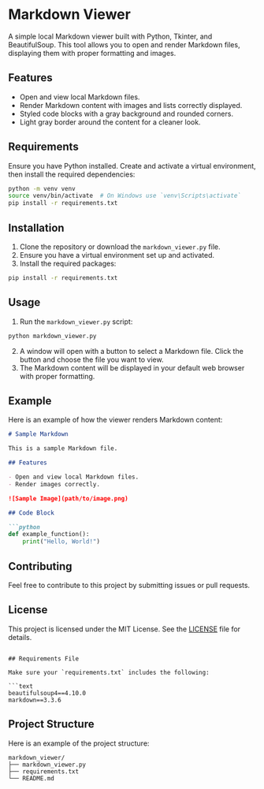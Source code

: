 
# Markdown Viewer

A simple local Markdown viewer built with Python, Tkinter, and BeautifulSoup. This tool allows you to open and render Markdown files, displaying them with proper formatting and images.

## Features

- Open and view local Markdown files.
- Render Markdown content with images and lists correctly displayed.
- Styled code blocks with a gray background and rounded corners.
- Light gray border around the content for a cleaner look.

## Requirements

Ensure you have Python installed. Create and activate a virtual environment, then install the required dependencies:

```bash
python -m venv venv
source venv/bin/activate  # On Windows use `venv\Scripts\activate`
pip install -r requirements.txt
```

## Installation

1. Clone the repository or download the `markdown_viewer.py` file.
2. Ensure you have a virtual environment set up and activated.
3. Install the required packages:

```bash
pip install -r requirements.txt
```

## Usage

1. Run the `markdown_viewer.py` script:

```bash
python markdown_viewer.py
```

2. A window will open with a button to select a Markdown file. Click the button and choose the file you want to view.
3. The Markdown content will be displayed in your default web browser with proper formatting.

## Example

Here is an example of how the viewer renders Markdown content:

```markdown
# Sample Markdown

This is a sample Markdown file.

## Features

- Open and view local Markdown files.
- Render images correctly.

![Sample Image](path/to/image.png)

## Code Block

```python
def example_function():
    print("Hello, World!")
```

## Contributing

Feel free to contribute to this project by submitting issues or pull requests.

## License

This project is licensed under the MIT License. See the [LICENSE](LICENSE) file for details.
```

## Requirements File

Make sure your `requirements.txt` includes the following:

```text
beautifulsoup4==4.10.0
markdown==3.3.6
```

## Project Structure

Here is an example of the project structure:

```
markdown_viewer/
├── markdown_viewer.py
├── requirements.txt
└── README.md
```
